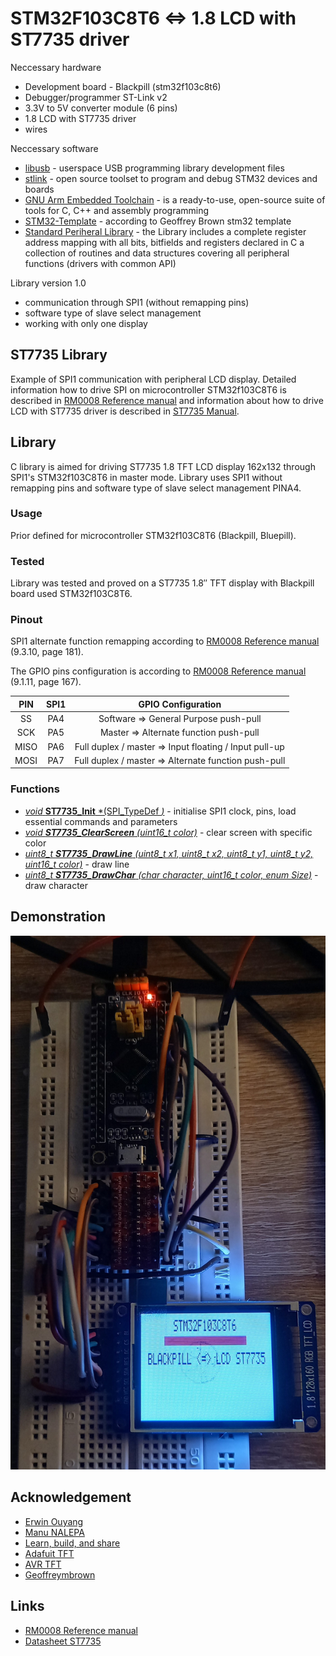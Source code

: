 # STM32F103C8T6 <=> 1.8 LCD with ST7735 driver
Neccessary hardware
- Development board - Blackpill (stm32f103c8t6)
- Debugger/programmer ST-Link v2
- 3.3V to 5V converter module (6 pins)
- 1.8 LCD with ST7735 driver
- wires

Neccessary software
- [libusb](https://github.com/Matiasus/stm32f103c8t6#install-libusb) - userspace USB programming library development files
- [stlink](https://github.com/Matiasus/stm32f103c8t6#install-stlink) - open source toolset to program and debug STM32 devices and boards
- [GNU Arm Embedded Toolchain](https://github.com/Matiasus/stm32f103c8t6#install-gnu-toolchain) - is a ready-to-use, open-source suite of tools for C, C++ and assembly programming
- [STM32-Template](https://github.com/geoffreymbrown/STM32-Template) - according to Geoffrey Brown stm32 template
- [Standard Periheral Library](https://www.st.com/content/st_com/en/products/embedded-software/mcu-mpu-embedded-software/stm32-embedded-software/stm32-standard-peripheral-libraries/stsw-stm32054.html) - the Library includes a complete register address mapping with all bits, bitfields and registers declared in C a collection of routines and data structures covering all peripheral functions (drivers with common API)

Library version 1.0 
- communication through SPI1 (without remapping pins)
- software type of slave select management
- working with only one display

## ST7735 Library
Example of SPI1 communication with peripheral LCD display. Detailed information how to drive SPI on microcontroller STM32f103C8T6 is described in [RM0008 Reference manual](https://www.st.com/resource/en/reference_manual/cd00171190-stm32f101xx-stm32f102xx-stm32f103xx-stm32f105xx-and-stm32f107xx-advanced-arm-based-32-bit-mcus-stmicroelectronics.pdf) and information about how to drive LCD with ST7735 driver is described in [ST7735 Manual](http://www.displayfuture.com/Display/datasheet/controller/ST7735.pdf).

## Library
C library is aimed for driving ST7735 1.8 TFT LCD display 162x132 through SPI1's STM32f103C8T6 in master mode. Library uses SPI1 without remapping pins and software type of slave select management PINA4.

### Usage
Prior defined for microcontroller STM32f103C8T6 (Blackpill, Bluepill). 

### Tested
Library was tested and proved on a ST7735 1.8″ TFT display with Blackpill board used STM32f103C8T6.

### Pinout
SPI1 alternate function remapping according to [RM0008 Reference manual](https://www.st.com/resource/en/reference_manual/cd00171190-stm32f101xx-stm32f102xx-stm32f103xx-stm32f105xx-and-stm32f107xx-advanced-arm-based-32-bit-mcus-stmicroelectronics.pdf) (9.3.10, page 181).

The GPIO pins configuration is according to [RM0008 Reference manual](https://www.st.com/resource/en/reference_manual/cd00171190-stm32f101xx-stm32f102xx-stm32f103xx-stm32f105xx-and-stm32f107xx-advanced-arm-based-32-bit-mcus-stmicroelectronics.pdf) (9.1.11, page 167).

| PIN | SPI1 | GPIO Configuration |
| :---: | :---: | :--: |
| SS | PA4 |  Software => General Purpose push-pull |
| SCK | PA5 | Master => Alternate function push-pull |
| MISO | PA6 | Full duplex / master => Input floating / Input pull-up |
| MOSI | PA7 | Full duplex / master => Alternate function push-pull |

### Functions
- [*void* **ST7735_Init** *(SPI_TypeDef *)*]() - initialise SPI1 clock, pins, load essential commands and parameters
- [*void **ST7735_ClearScreen** (uint16_t color)*]() - clear screen with specific color
- [*uint8_t **ST7735_DrawLine** (uint8_t x1, uint8_t x2, uint8_t y1, uint8_t y2, uint16_t color)*]() - draw line
- [*uint8_t **ST7735_DrawChar** (char character, uint16_t color, enum Size)*]() - draw character

  
## Demonstration
<img src="Img/st7735.jpg" />

## Acknowledgement
- [Erwin Ouyang](http://www.handsonembedded.com/stm32f103-spl-tutorial-5/)
- [Manu NALEPA](https://github.com/nalepae/stm32_tutorial/blob/master/src/spi.c)
- [Learn, build, and share](https://learnbuildshare.wordpress.com/about/stm32/using-spi-as-master/)
- [Adafuit TFT](https://github.com/adafruit/Adafruit-ST7735-Library)
- [AVR TFT](http://w8bh.net/avr/AvrTFT.pdf)
- [Geoffreymbrown](https://github.com/geoffreymbrown)

## Links
- [RM0008 Reference manual](https://www.st.com/resource/en/reference_manual/cd00171190-stm32f101xx-stm32f102xx-stm32f103xx-stm32f105xx-and-stm32f107xx-advanced-arm-based-32-bit-mcus-stmicroelectronics.pdf)
- [Datasheet ST7735](http://www.displayfuture.com/Display/datasheet/controller/ST7735.pdf)
